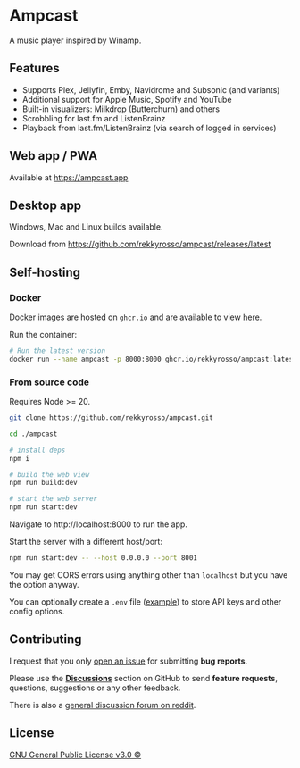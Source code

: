 # Ampcast

A music player inspired by Winamp.

## Features

* Supports Plex, Jellyfin, Emby, Navidrome and Subsonic (and variants)
* Additional support for Apple Music, Spotify and YouTube
* Built-in visualizers: Milkdrop (Butterchurn) and others
* Scrobbling for last.fm and ListenBrainz
* Playback from last.fm/ListenBrainz (via search of logged in services)

## Web app / PWA

Available at https://ampcast.app

## Desktop app

Windows, Mac and Linux builds available.

Download from https://github.com/rekkyrosso/ampcast/releases/latest

## Self-hosting

### Docker

Docker images are hosted on `ghcr.io` and are available to view [here](https://github.com/rekkyrosso/ampcast/pkgs/container/ampcast).

Run the container:

```bash
# Run the latest version
docker run --name ampcast -p 8000:8000 ghcr.io/rekkyrosso/ampcast:latest
```

### From source code

Requires Node >= 20.

```bash
git clone https://github.com/rekkyrosso/ampcast.git

cd ./ampcast

# install deps
npm i

# build the web view
npm run build:dev

# start the web server
npm run start:dev
```

Navigate to http://localhost:8000 to run the app.

Start the server with a different host/port:

```bash
npm run start:dev -- --host 0.0.0.0 --port 8001
```

You may get CORS errors using anything other than `localhost` but you have the option anyway.

You can optionally create a `.env` file ([example](https://github.com/rekkyrosso/ampcast/blob/main/.env.example)) to store API keys and other config options.

## Contributing

I request that you only [open an issue](https://github.com/rekkyrosso/ampcast/issues) for submitting **bug reports**.

Please use the [**Discussions**](https://github.com/rekkyrosso/ampcast/discussions) section on GitHub to send **feature requests**, questions, suggestions or any other feedback.

There is also a [general discussion forum on reddit](https://www.reddit.com/r/ampcast).

## License

[GNU General Public License v3.0 ©](https://github.com/rekkyrosso/ampcast/blob/main/LICENSE)
